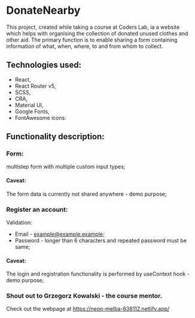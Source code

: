 # DonateNearby

This project, created while taking a course at Coders Lab, ia a website which helps with organising the collection of donated unused clothes and other aid. The primary function is to enable sharing a form containing information of what, when, where, to and from whom to collect.

## Technologies used:
* React, 
* React Router v5, 
* SCSS, 
* CRA, 
* Material UI, 
* Google Fonts, 
* FontAwesome icons.

## Functionality description:

### Form:
multistep form with multiple custom input types;

#### Caveat:
The form data is currently not shared anywhere - demo purpose;

### Register an account:
Validation:
* Email - example@example.example;
* Password - longer than 6 characters and repeated password must be same;

#### Caveat:
The login and registration functionality is performed by useContext hook - demo purpose;


### Shout out to Grzegorz Kowalski - the course mentor.

Check out the webpage at https://neon-melba-638112.netlify.app/